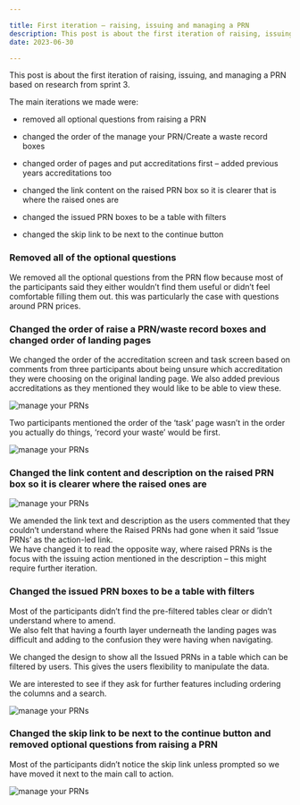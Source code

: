 ```yaml
---

title: First iteration – raising, issuing and managing a PRN
description: This post is about the first iteration of raising, issuing, and managing a PRN based on research from sprint 3.
date: 2023-06-30

---
```


This post is about the first iteration of raising, issuing, and managing a PRN based on research from sprint 3.

The main iterations we made were:


- removed all optional questions from raising a PRN

- changed the order of the manage your PRN/Create a waste record boxes

- changed order of pages and put accreditations first – added previous years accreditations too  

- changed the link content on the raised PRN box so it is clearer that is where the raised ones are

- changed the issued PRN boxes to be a table with filters

- changed the skip link to be next to the continue button  



###  Removed all of the optional questions

We removed all the optional questions from the PRN flow because most of the participants said they either wouldn’t find them useful or didn’t feel comfortable filling them out. this was particularly the case with questions around PRN prices.

###  Changed the order of raise a PRN/waste record boxes and changed order of landing pages

We changed the order of the accreditation screen and task screen based on comments from three participants about being unsure which accreditation they were choosing on the original landing page.
We also added previous accreditations as they mentioned they would like to be able to view these.  


![manage your PRNs](/accreditations.png)


Two participants mentioned the order of the ‘task’ page wasn’t in the order you actually do things, ‘record your waste’ would be first.

![manage your PRNs](/paperboard.png)

###  Changed the link content and description on the raised PRN box so it is clearer where the raised ones are


![manage your PRNs](/raisedprns.png)

We amended the link text and description as the users commented that they couldn’t understand where the Raised PRNs had gone when it said ‘Issue PRNs’ as the action-led link.  
We have changed it to read the opposite way, where raised PRNs is the focus with the issuing action mentioned in the description – this might require further iteration.


###  Changed the issued PRN boxes to be a table with filters

Most of the participants didn’t find the pre-filtered tables clear or didn’t understand where to amend.  
We also felt that having a fourth layer underneath the landing pages was difficult and adding to the confusion they were having when navigating.  

We changed the design to show all the Issued PRNs in a table which can be filtered by users. This gives the users flexibility to manipulate the data.  

We are interested to see if they ask for further features including ordering the columns and a search.  

![manage your PRNs](/prnfiltered.png)


###  Changed the skip link to be next to the continue button and removed optional questions from raising a PRN


Most of the participants didn’t notice the skip link unless prompted so we have moved it next to the main call to action.

![manage your PRNs](/skiplink.png)

